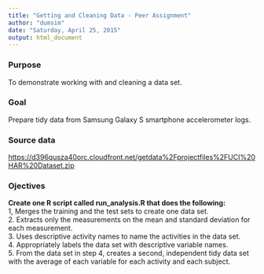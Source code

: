 ```yaml
---
title: "Getting and Cleaning Data - Peer Assignment"
author: "dumsim"
date: "Saturday, April 25, 2015"
output: html_document
---
```

### Purpose
To demonstrate working with and cleaning a data set.

### Goal
Prepare tidy data from Samsung Galaxy S smartphone accelerometer logs.  

### Source data
https://d396qusza40orc.cloudfront.net/getdata%2Fprojectfiles%2FUCI%20HAR%20Dataset.zip 

### Ojectives
**Create one R script called run_analysis.R that does the following:**  
1, Merges the training and the test sets to create one data set.  
2. Extracts only the measurements on the mean and standard deviation for each measurement.   
3. Uses descriptive activity names to name the activities in the data set.  
4. Appropriately labels the data set with descriptive variable names.   
5. From the data set in step 4, creates a second, independent tidy data set with the average of each variable for each activity and each subject.

